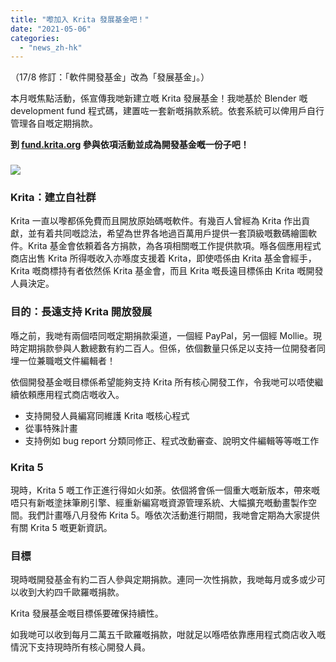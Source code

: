 ```yaml
---
title: "嚟加入 Krita 發展基金吧！"
date: "2021-05-06"
categories: 
  - "news_zh-hk"
---
```


（17/8 修訂：「軟件開發基金」改為「發展基金」。）

本月嘅焦點活動，係宣傳我哋新建立嘅 Krita 發展基金！我哋基於 Blender 嘅 development fund 程式碼，建置咗一套新嘅捐款系統。依套系統可以俾用戶自行管理各自嘅定期捐款。

**到 [fund.krita.org](https://fund.krita.org) 參與依項活動並成為開發基金嘅一份子吧！**

### [![](/images/posts/2021/landing-page-banner.png)](https://fund.krita.org)

### Krita：建立自社群

Krita 一直以嚟都係免費而且開放原始碼嘅軟件。有幾百人曾經為 Krita 作出貢獻，並有着共同嘅諗法，希望為世界各地過百萬用戶提供一套頂級嘅數碼繪圖軟件。Krita 基金會依頼着各方捐款，為各項相關嘅工作提供款項。喺各個應用程式商店出售 Krita 所得嘅收入亦喺度支援着 Krita，即使唔係由 Krita 基金會經手，Krita 嘅商標持有者依然係 Krita 基金會，而且 Krita 嘅長遠目標係由 Krita 嘅開發人員決定。

### 目的：長遠支持 Krita 開放發展

喺之前，我哋有兩個唔同嘅定期捐款渠道，一個經 PayPal，另一個經 Mollie。現時定期捐款參與人數總數有約二百人。但係，依個數量只係足以支持一位開發者同埋一位兼職嘅文件編輯者！

依個開發基金嘅目標係希望能夠支持 Krita 所有核心開發工作，令我哋可以唔使繼續依頼應用程式商店嘅收入。

- 支持開發人員編寫同維護 Krita 嘅核心程式
- 從事特殊計畫
- 支持例如 bug report 分類同修正、程式改動審查、說明文件編輯等等嘅工作

### Krita 5

現時，Krita 5 嘅工作正進行得如火如荼。依個將會係一個重大嘅新版本，帶來嘅唔只有新嘅塗抹筆刷引擎、經重新編寫嘅資源管理系統、大幅擴充嘅動畫製作空間。我們計畫喺八月發佈 Krita 5。喺依次活動進行期間，我哋會定期為大家提供有關 Krita 5 嘅更新資訊。

### 目標

現時嘅開發基金有約二百人參與定期捐款。連同一次性捐款，我哋每月或多或少可以收到大約四千歐羅嘅捐款。

Krita 發展基金嘅目標係要確保持續性。

如我哋可以收到每月二萬五千歐羅嘅捐款，咁就足以喺唔依靠應用程式商店收入嘅情況下支持現時所有核心開發人員。
